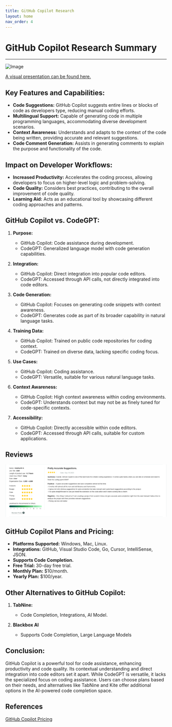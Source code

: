 ```yaml
---
title: GitHub Copilot Research
layout: home
nav_order: 4
---
```

# GitHub Copilot Research Summary
---
![Image](https://th.bing.com/th/id/OIP.BU-AqhXle2o0WaIQWOAAiAHaD5?w=100%&c=7&r=0&o=5&pid=1.7)

[A visual presentation can be found here.](https://prezi.com/view/AuTSTUBcxB5q55S2Olpy/)

## Key Features and Capabilities:
- **Code Suggestions:** GitHub Copilot suggests entire lines or blocks of code as developers type, reducing manual coding efforts.
- **Multilingual Support:** Capable of generating code in multiple programming languages, accommodating diverse development scenarios.
- **Context Awareness:** Understands and adapts to the context of the code being written, providing accurate and relevant suggestions.
- **Code Comment Generation:** Assists in generating comments to explain the purpose and functionality of the code.

## Impact on Developer Workflows:
- **Increased Productivity:** Accelerates the coding process, allowing developers to focus on higher-level logic and problem-solving.
- **Code Quality:** Considers best practices, contributing to the overall improvement of code quality.
- **Learning Aid:** Acts as an educational tool by showcasing different coding approaches and patterns.

## GitHub Copilot vs. CodeGPT:
1. **Purpose:**
   - GitHub Copilot: Code assistance during development.
   - CodeGPT: Generalized language model with code generation capabilities.

2. **Integration:**
   - GitHub Copilot: Direct integration into popular code editors.
   - CodeGPT: Accessed through API calls, not directly integrated into code editors.

3. **Code Generation:**
   - GitHub Copilot: Focuses on generating code snippets with context awareness.
   - CodeGPT: Generates code as part of its broader capability in natural language tasks.

4. **Training Data:**
   - GitHub Copilot: Trained on public code repositories for coding context.
   - CodeGPT: Trained on diverse data, lacking specific coding focus.

5. **Use Cases:**
   - GitHub Copilot: Coding assistance.
   - CodeGPT: Versatile, suitable for various natural language tasks.

6. **Context Awareness:**
   - GitHub Copilot: High context awareness within coding environments.
   - CodeGPT: Understands context but may not be as finely tuned for code-specific contexts.

7. **Accessibility:**
   - GitHub Copilot: Directly accessible within code editors.
   - CodeGPT: Accessed through API calls, suitable for custom applications.

## Reviews
![Customer Review on Copilot](./images/copilot/reviewscopilot.png)

## GitHub Copilot Plans and Pricing:
- **Platforms Supported:** Windows, Mac, Linux.
- **Integrations:** GitHub, Visual Studio Code, Go, Cursor, IntelliSense, JSON.
- **Supports Code Completion.**
- **Free Trial:** 30-day free trial.
- **Monthly Plan:** $10/month.
- **Yearly Plan:** $100/year.

## Other Alternatives to GitHub Copilot:
1. **TabNine:**
   - Code Completion, Integrations, AI Model.

2. **Blackbox AI**
   - Supports Code Completion,  Large Language Models

## Conclusion:
GitHub Copilot is a powerful tool for code assistance, enhancing productivity and code quality. Its contextual understanding and direct integration into code editors set it apart. While CodeGPT is versatile, it lacks the specialized focus on coding assistance. Users can choose plans based on their needs, and alternatives like TabNine and Kite offer additional options in the AI-powered code completion space.


## References
[GitHub Copilot Pricing](https://github.com/github-copilot/signup) <br>
